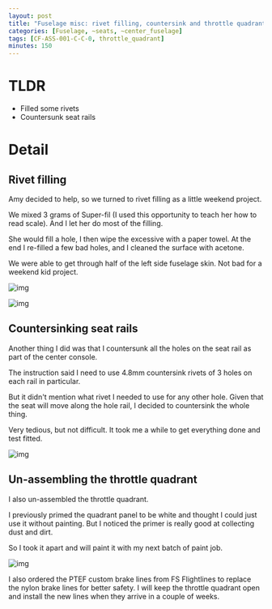 ```yaml
---
layout: post
title: "Fuselage misc: rivet filling, countersink and throttle quadrant"
categories: [Fuselage, ~seats, ~center_fuselage]
tags: [CF-ASS-001-C-C-0, throttle_quadrant]
minutes: 150
---
```


# TLDR

- Filled some rivets
- Countersunk seat rails

# Detail

## Rivet filling

Amy decided to help, so we turned to rivet filling as a little weekend project.

We mixed 3 grams of Super-fil (I used this opportunity to teach her how to read scale). And I let her do most of the filling.

She would fill a hole, I then wipe the excessive with a paper towel. At the end I re-filled a few bad holes, and I cleaned the surface with acetone.

We were able to get through half of the left side fuselage skin. Not bad for a weekend kid project.

![img](https://lh3.googleusercontent.com/pw/AP1GczPFGyi6VWvbgk9q0rVTFGf6StckUwY0QWTsIiWm3xZxpLIorv1rH43RSync3ClNtFnyPLPad9dYCkzdhLchd0101JaSvTDdl_vSlmNYAdAkulkk1aluLSvsbfprJ-JVlXScSAUzSEaePPUfI8X-feKXwA=w2274-h1712-s-no-gm?authuser=0)

![img](https://lh3.googleusercontent.com/pw/AP1GczNfpghnqFiz34AyHfP_8l5Z7NtOml_FIPOqDjio7WX4kM22sKVDCEIVxoJ6sRqLSWxl1tQs2hvlA30RyQ3Z6b2m7nFFGNwe3UAlb2XXgv_Aejs3nS6v0EbvY06IVKgytbOFvTOeNDjBXPy6SlQ2z0cilg=w2274-h1712-s-no-gm?authuser=0)

## Countersinking seat rails

Another thing I did was that I countersunk all the holes on the seat rail as part of the center console.

The instruction said I need to use 4.8mm countersink rivets of 3 holes on each rail in particular.

But it didn't mention what rivet I needed to use for any other hole. Given that the seat will move along the hole rail, I decided to countersink the whole thing.

Very tedious, but not difficult. It took me a while to get everything done and test fitted.

![img](https://lh3.googleusercontent.com/pw/AP1GczMjC5sdEbnVQcFG-ney8LOkQjdPLrcJjImMk1PzR6IS_uqoQP_70YYjSW1WxTYnKKet1cDPYVOsxKHhVXnyPz9wrJz02NFlnkJ19oH5ziJnvAMmk1K3t1uEl31hEAzvbDHCM0llvk38R_s4OIqHdEog-w=w2274-h1712-s-no-gm?authuser=0)

## Un-assembling the throttle quadrant

I also un-assembled the throttle quadrant.

I previously primed the quadrant panel to be white and thought I could just use it without painting. But I noticed the primer is really good at collecting dust and dirt.

So I took it apart and will paint it with my next batch of paint job.

![img](https://lh3.googleusercontent.com/pw/AP1GczO7czgWpoGVNevZsC9epgmGKm9lcUD5jOYEv3j7VfJnttyiNTtLc37rvKfvoUUAbiwC39lxE0Wt2Z_DmeDW3ObeUvK3zULjkLv_pFPfcvL56usYRNGz7Mk3_OOMAap_Y-IkDo0MaFw-eZZEQpwFywHLlQ=w1290-h1712-s-no-gm?authuser=0)

I also ordered the PTEF custom brake lines from FS Flightlines to replace the nylon brake lines for better safety. I will keep the throttle quadrant open and install the new lines when they arrive in a couple of weeks.
